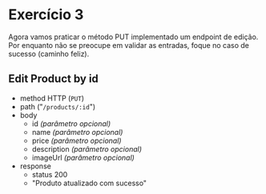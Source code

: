 # Exercício 3
Agora vamos praticar o método PUT implementado um endpoint de edição.
Por enquanto não se preocupe em validar as entradas, foque no caso de sucesso (caminho feliz).

## Edit Product by id
- method HTTP (`PUT`)
- path ("`/products/:id`")
- body
    - id *(parâmetro opcional)*
    - name *(parâmetro opcional)*
    - price *(parâmetro opcional)*
    - description *(parâmetro opcional)*
    - imageUrl *(parâmetro opcional)*
- response
    - status 200
    - "Produto atualizado com sucesso"
